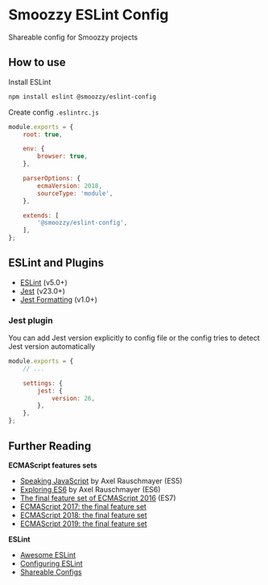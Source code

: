 # Smoozzy ESLint Config

Shareable config for Smoozzy projects


## How to use

Install ESLint

```sh
npm install eslint @smoozzy/eslint-config
```

Create config `.eslintrc.js`

```javascript
module.exports = {
    root: true,

    env: {
        browser: true,
    },

    parserOptions: {
        ecmaVersion: 2018,
        sourceType: 'module',
    },

    extends: [
        '@smoozzy/eslint-config',
    ],
};

```


## ESLint and Plugins

* [ESLint](https://eslint.org/docs/rules/) (v5.0+)
* [Jest](https://github.com/jest-community/eslint-plugin-jest) (v23.0+)
* [Jest Formatting](https://github.com/dangreenisrael/eslint-plugin-jest-formatting) (v1.0+)


### Jest plugin

You can add Jest version explicitly to config file or the config tries to detect Jest version automatically

```javascript
module.exports = {
    // ...

    settings: {
        jest: {
            version: 26,  
        },
    },
};
```


## Further Reading

__ECMAScript features sets__

* [Speaking JavaScript](http://speakingjs.com/es5/) by Axel Rauschmayer (ES5)
* [Exploring ES6](https://exploringjs.com/es6/) by Axel Rauschmayer (ES6)
* [The final feature set of ECMAScript 2016](https://2ality.com/2016/01/ecmascript-2016.html) (ES7)
* [ECMAScript 2017: the final feature set](https://2ality.com/2016/02/ecmascript-2017.html)
* [ECMAScript 2018: the final feature set](https://2ality.com/2017/02/ecmascript-2018.html)
* [ECMAScript 2019: the final feature set](https://2ality.com/2018/02/ecmascript-2019.html)

__ESLint__

* [Awesome ESLint](https://github.com/dustinspecker/awesome-eslint)
* [Configuring ESLint](https://eslint.org/docs/user-guide/configuring)
* [Shareable Configs](https://eslint.org/docs/developer-guide/shareable-configs)

